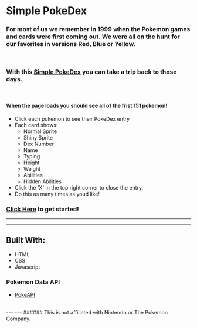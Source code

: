 # Simple PokeDex

### For most of us we remember in 1999 when the Pokemon games and cards were first coming out. We were all on the hunt for our favorites in versions Red, Blue or Yellow.

<br>

### With this [Simple PokeDex](https://evrook.github.io/UI-Elements-Project/) you can take a trip back to those days.

<br>

#### When the page loads you should see all of the frist 151 pokemon!
- Click each pokemon to see their PokeDex entry
- Each card shows:
    - Normal Sprite
    - Shiny Sprite
    - Dex Number
    - Name
    - Typing
    - Height
    - Weight
    - Abilities
    - Hidden Abilities
- Click the 'X' in the top right corner to close the entry.
- Do this as many times as youd like!

### [Click Here](https://evrook.github.io/UI-Elements-Project/) to get started!
---
---
## Built With:
- HTML
- CSS
- Javascript
### Pokemon Data API 
- [PokeAPI](https://pokeapi.co/)
<br>
---
---
###### This is not affiliated with Nintendo or The Pokemon Company. 